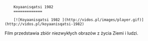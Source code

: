 
        Koyaanisqatsi 1982 
        =============
        
        [![Koyaanisqatsi 1982 ](http://vidos.pl/images/player.gif)](http://vidos.pl/koyaanisqatsi-1982)
        
        
 Film przedstawia zbiór niezwykłych obrazów z życia Ziemi i ludzi.
    